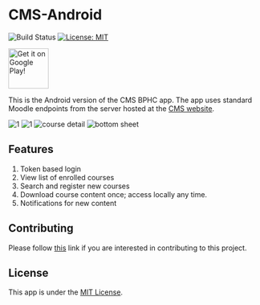 # CMS-Android
![Build Status](https://github.com/crux-bphc/CMS-Android/workflows/Build/badge.svg?branch=development)
[![License: MIT](https://img.shields.io/badge/License-MIT-yellow.svg)](https://opensource.org/licenses/MIT)

<a href ="https://play.google.com/store/apps/details?id=crux.bphc.cms" target="_blank"><img src="google_play_badge.svg" alt="Get it on Google Play!" height="80"/></a>

This is the Android version of the CMS BPHC app. The app uses standard Moodle endpoints from the server hosted at the [CMS website](https://td.bits-hyderabad.ac.in/moodle/).

![1](https://user-images.githubusercontent.com/58984760/97785801-5bf59980-1bcd-11eb-984d-152f9886b1e7.jpg) ![1](https://user-images.githubusercontent.com/58984760/97785613-15ec0600-1bcc-11eb-9c1d-59360baae75b.jpg)  ![course detail](https://user-images.githubusercontent.com/58984760/97785614-17b5c980-1bcc-11eb-926e-14831220b9fe.jpg)  ![bottom sheet](https://user-images.githubusercontent.com/58984760/97785616-1ab0ba00-1bcc-11eb-808b-9cfc1c7e85e3.jpg) 


## Features
1. Token based login
2. View list of enrolled courses
3. Search and register new courses
4. Download course content once; access locally any time.
5. Notifications for new content

## Contributing
Please follow [this](CONTRIBUTING.md) link if you are interested in contributing to this project.

## License
This app is under the [MIT License](LICENSE).
